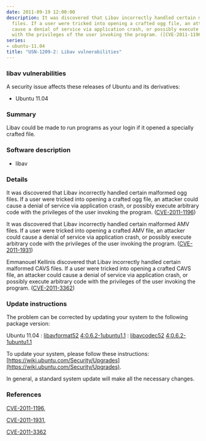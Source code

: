 ```yaml
---
date: 2011-09-19 12:00:00
description: It was discovered that Libav incorrectly handled certain malformed ogg
  files. If a user were tricked into opening a crafted ogg file, an attacker could
  cause a denial of service via application crash, or possibly execute arbitrary code
  with the privileges of the user invoking the program. ([CVE-2011-1196](http://people.ubuntu.com/~ubuntu-security/cve/CVE-2011-1196))
series:
- ubuntu-11.04
title: "USN-1209-2: Libav vulnerabilities"
---
```



### libav vulnerabilities

A security issue affects these releases of Ubuntu and its derivatives:

* Ubuntu 11.04

### Summary

Libav could be made to run programs as your login if it opened a specially crafted file.

### Software description

* libav 

### Details

It was discovered that Libav incorrectly handled certain malformed ogg files. If a user were tricked into opening a crafted ogg file, an attacker could cause a denial of service via application crash, or possibly execute arbitrary code with the privileges of the user invoking the program. ([CVE-2011-1196](http://people.ubuntu.com/~ubuntu-security/cve/CVE-2011-1196))

It was discovered that Libav incorrectly handled certain malformed AMV files. If a user were tricked into opening a crafted AMV file, an attacker could cause a denial of service via application crash, or possibly execute arbitrary code with the privileges of the user invoking the program. ([CVE-2011-1931](http://people.ubuntu.com/~ubuntu-security/cve/CVE-2011-1931))

Emmanouel Kellinis discovered that Libav incorrectly handled certain malformed CAVS files. If a user were tricked into opening a crafted CAVS file, an attacker could cause a denial of service via application crash, or possibly execute arbitrary code with the privileges of the user invoking the program. ([CVE-2011-3362](http://people.ubuntu.com/~ubuntu-security/cve/CVE-2011-3362)) 

### Update instructions

The problem can be corrected by updating your system to the following package version:

Ubuntu 11.04
 : [libavformat52](https://launchpad.net/ubuntu/+source/libav) <span> [4:0.6.2-1ubuntu1.1](https://launchpad.net/ubuntu/+source/libav/4:0.6.2-1ubuntu1.1) </span> 
 : [libavcodec52](https://launchpad.net/ubuntu/+source/libav) <span> [4:0.6.2-1ubuntu1.1](https://launchpad.net/ubuntu/+source/libav/4:0.6.2-1ubuntu1.1) </span> 

To update your system, please follow these instructions: [https://wiki.ubuntu.com/Security/Upgrades](https://wiki.ubuntu.com/Security/Upgrades).

In general, a standard system update will make all the necessary changes. 

### References

 
 [CVE-2011-1196](http://people.ubuntu.com/~ubuntu-security/cve/CVE-2011-1196), 

 [CVE-2011-1931](http://people.ubuntu.com/~ubuntu-security/cve/CVE-2011-1931), 

 [CVE-2011-3362](http://people.ubuntu.com/~ubuntu-security/cve/CVE-2011-3362)